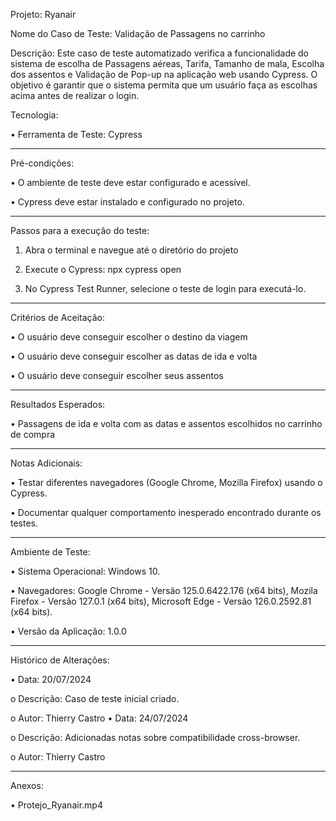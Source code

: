 Projeto: Ryanair

Nome do Caso de Teste: Validação de Passagens no carrinho

Descrição: Este caso de teste automatizado verifica a funcionalidade do sistema de escolha de Passagens aéreas, Tarifa, Tamanho de mala, Escolha dos assentos e Validação de Pop-up na aplicação web usando Cypress. O objetivo é garantir que o sistema permita que um usuário faça as escolhas acima antes de realizar o login.

Tecnologia:

• Ferramenta de Teste: Cypress

-----

Pré-condições:

• O ambiente de teste deve estar configurado e acessível.

• Cypress deve estar instalado e configurado no projeto.

-----

Passos para a execução do teste:

1. Abra o terminal e navegue até o diretório do projeto

2. Execute o Cypress: npx cypress open

3. No Cypress Test Runner, selecione o teste de login para executá-lo.

-----

Critérios de Aceitação:

• O usuário deve conseguir escolher o destino da viagem

• O usuário deve conseguir escolher as datas de ida e volta

• O usuário deve conseguir escolher seus assentos

-----

Resultados Esperados:

• Passagens de ida e volta com as datas e assentos escolhidos no carrinho de compra

-----

Notas Adicionais:

• Testar diferentes navegadores (Google Chrome, Mozilla Firefox) usando o Cypress.

• Documentar qualquer comportamento inesperado encontrado durante os testes.

-----

Ambiente de Teste:

• Sistema Operacional: Windows 10.

• Navegadores: Google Chrome - Versão 125.0.6422.176 (x64 bits), Mozila Firefox - Versão 127.0.1 (x64 bits), Microsoft Edge - Versão 126.0.2592.81 (x64 bits).

• Versão da Aplicação: 1.0.0

-----

Histórico de Alterações:

• Data: 20/07/2024

o	Descrição: Caso de teste inicial criado.

o	Autor: Thierry Castro
• Data: 24/07/2024

o	Descrição: Adicionadas notas sobre compatibilidade cross-browser.

o	Autor: Thierry Castro

-----

Anexos:

• Protejo_Ryanair.mp4
